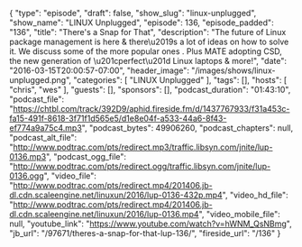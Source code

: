 {
  "type": "episode",
  "draft": false,
  "show_slug": "linux-unplugged",
  "show_name": "LINUX Unplugged",
  "episode": 136,
  "episode_padded": "136",
  "title": "There's a Snap for That",
  "description": "The future of Linux package management is here & there\u2019s a lot of ideas on how to solve it. We discuss some of the more popular ones . Plus MATE adopting CSD, the new generation of \u201cperfect\u201d Linux laptops & more!",
  "date": "2016-03-15T20:00:57-07:00",
  "header_image": "/images/shows/linux-unplugged.png",
  "categories": [
    "LINUX Unplugged"
  ],
  "tags": [],
  "hosts": [
    "chris",
    "wes"
  ],
  "guests": [],
  "sponsors": [],
  "podcast_duration": "01:43:10",
  "podcast_file": "https://chtbl.com/track/392D9/aphid.fireside.fm/d/1437767933/f31a453c-fa15-491f-8618-3f71f1d565e5/d1e8e04f-a533-44a6-8f43-ef774a9a75c4.mp3",
  "podcast_bytes": 49906260,
  "podcast_chapters": null,
  "podcast_alt_file": "http://www.podtrac.com/pts/redirect.mp3/traffic.libsyn.com/jnite/lup-0136.mp3",
  "podcast_ogg_file": "http://www.podtrac.com/pts/redirect.ogg/traffic.libsyn.com/jnite/lup-0136.ogg",
  "video_file": "http://www.podtrac.com/pts/redirect.mp4/201406.jb-dl.cdn.scaleengine.net/linuxun/2016/lup-0136-432p.mp4",
  "video_hd_file": "http://www.podtrac.com/pts/redirect.mp4/201406.jb-dl.cdn.scaleengine.net/linuxun/2016/lup-0136.mp4",
  "video_mobile_file": null,
  "youtube_link": "https://www.youtube.com/watch?v=hWNM_QsNBmg",
  "jb_url": "/97671/theres-a-snap-for-that-lup-136/",
  "fireside_url": "/136"
}

